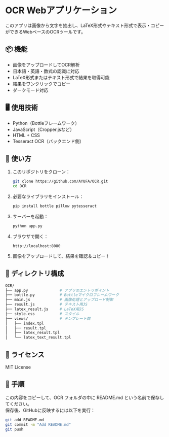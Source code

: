 # OCR Webアプリケーション

このアプリは画像から文字を抽出し、LaTeX形式やテキスト形式で表示・コピーができるWebベースのOCRツールです。

## 📦 機能

- 画像をアップロードしてOCR解析
- 日本語・英語・数式の認識に対応
- LaTeX形式またはテキスト形式で結果を取得可能
- 結果をワンクリックでコピー
- ダークモード対応

## 🖥️ 使用技術

- Python（Bottleフレームワーク）
- JavaScript（Cropper.jsなど）
- HTML + CSS
- Tesseract OCR（バックエンド側）

## 🚀 使い方

1. このリポジトリをクローン：
   ```bash
   git clone https://github.com/AYUFA/OCR.git
   cd OCR

2. 必要なライブラリをインストール：
   ```bash
   pip install bottle pillow pytesseract

3. サーバーを起動：
   ```bash
   python app.py
   
4. ブラウザで開く：
   ```arduino
   http://localhost:8080
   
5. 画像をアップロードして、結果を確認＆コピー！

## 📂 ディレクトリ構成

   ```bash
   OCR/
   ├── app.py              # アプリのエントリポイント
   ├── bottle.py           # Bottleマイクロフレームワーク
   ├── main.js             # 画像処理とアップロード制御
   ├── result.js           # テキスト用JS
   ├── latex_result.js     # LaTeX用JS
   ├── style.css           # スタイル
   ├── views/              # テンプレート群
   │   ├── index.tpl
   │   ├── result.tpl
   │   ├── latex_result.tpl
   │   └── latex_text_result.tpl
   ```

## 📄 ライセンス

MIT License

## 📝 手順
   
この内容をコピーして、OCR フォルダの中に README.md という名前で保存してください。  
保存後、GitHubに反映するには以下を実行：
   
   ```bash
   git add README.md
   git commit -m "Add README.md"
   git push
